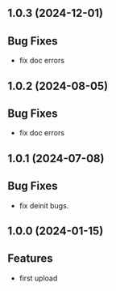 ## 1.0.3 (2024-12-01)

## Bug Fixes

- fix doc errors

## 1.0.2 (2024-08-05)

## Bug Fixes

- fix doc errors

## 1.0.1 (2024-07-08)

## Bug Fixes

- fix deinit bugs.

## 1.0.0 (2024-01-15)

## Features

- first upload